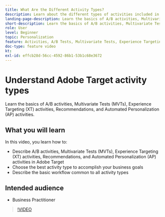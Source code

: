 ```yaml
---
title: What Are the Different Activity Types?
description: Learn about the different types of activities included in Adobe Target and how they can help achieve your goals. 
landing-page-description: Learn the basics of A/B activities, Multivariate Tests, Experience Targeting activities, Recommendations, and Automated Personalization activities.
short-description: Learn the basics of A/B activities, Multivariate Tests, Experience Targeting activities, Recommendations, and Automated Personalization activities.
role: User
level: Beginner
topic: Personalization
feature: Activities, A/B Tests, Multivariate Tests, Experience Targeting, Recommendations, Automated Personalization, Visual Experience Composer (VEC)
doc-type: feature video
kt:
exl-id: effcb28d-56cc-4592-86b1-53b1c68e3672
---
```

# Understand Adobe Target activity types

Learn the basics of A/B activities, Multivariate Tests (MVTs), Experience Targeting (XT) activities, Recommendations, and Automated Personalization (AP) activities.

## What you will learn

In this video, you learn how to:

* Describe A/B activities, Multivariate Tests (MVTs), Experience Targeting (XT) activities, Recommendations, and Automated Personalization (AP) activities in Adobe Target
* Choose the best activity type to accomplish your business goals
* Describe the basic workflow common to all activity types

## Intended audience

* Business Practitioner

>[!VIDEO](https://video.tv.adobe.com/v/17386/?quality=12)
